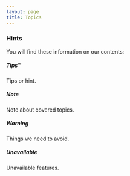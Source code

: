```yaml
---
layout: page
title: Topics
---
```



### Hints

You will find these information on our contents:

<div class="note">
  <h5>Tips™</h5>
  <p>Tips or hint.</p>
</div>

<div class="note info">
  <h5>Note</h5>
  <p>Note about covered topics.</p>
</div>

<div class="note warning">
  <h5>Warning</h5>
  <p>Things we need to avoid.</p>
</div>

<div class="note unreleased">
  <h5>Unavailable</h5>
  <p>Unavailable features.</p>
</div>
